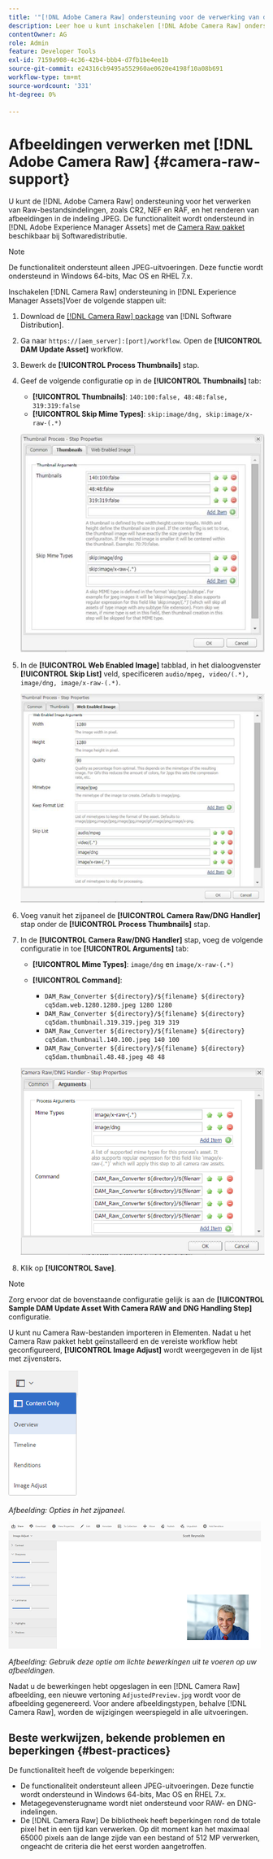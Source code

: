 ```yaml
---
title: '"[!DNL Adobe Camera Raw] ondersteuning voor de verwerking van digitale middelen"'
description: Leer hoe u kunt inschakelen [!DNL Adobe Camera Raw] ondersteuning in [!DNL Adobe Experience Manager Assets]
contentOwner: AG
role: Admin
feature: Developer Tools
exl-id: 7159a908-4c36-42b4-bbb4-d7fb1be4ee1b
source-git-commit: e24316cb9495a552960ae0620e4198f10a08b691
workflow-type: tm+mt
source-wordcount: '331'
ht-degree: 0%

---
```


# Afbeeldingen verwerken met [!DNL Adobe Camera Raw] {#camera-raw-support}

U kunt de [!DNL Adobe Camera Raw] ondersteuning voor het verwerken van Raw-bestandsindelingen, zoals CR2, NEF en RAF, en het renderen van afbeeldingen in de indeling JPEG. De functionaliteit wordt ondersteund in [!DNL Adobe Experience Manager Assets] met de [Camera Raw pakket](https://experience.adobe.com/#/downloads/content/software-distribution/en/aem.html?package=/content/software-distribution/en/details.html/content/dam/aem/public/adobe/packages/aem630/product/assets/aem-assets-cameraraw-pkg) beschikbaar bij Softwaredistributie.

>[!NOTE]
>
>De functionaliteit ondersteunt alleen JPEG-uitvoeringen. Deze functie wordt ondersteund in Windows 64-bits, Mac OS en RHEL 7.x.

Inschakelen [!DNL Camera Raw] ondersteuning in [!DNL Experience Manager Assets]Voer de volgende stappen uit:

1. Download de [[!DNL Camera Raw] package](https://experience.adobe.com/#/downloads/content/software-distribution/en/aem.html?package=/content/software-distribution/en/details.html/content/dam/aem/public/adobe/packages/cq650/product/assets/aem-assets-cameraraw-pkg-1.4.8.zip) van [!DNL Software Distribution].
1. Ga naar `https://[aem_server]:[port]/workflow`. Open de **[!UICONTROL DAM Update Asset]** workflow.
1. Bewerk de **[!UICONTROL Process Thumbnails]** stap.
1. Geef de volgende configuratie op in de **[!UICONTROL Thumbnails]** tab:

   * **[!UICONTROL Thumbnails]**: `140:100:false, 48:48:false, 319:319:false`
   * **[!UICONTROL Skip Mime Types]**: `skip:image/dng, skip:image/x-raw-(.*)`

   ![chlimage_1-128](assets/chlimage_1-334.png)

1. In de **[!UICONTROL Web Enabled Image]** tabblad, in het dialoogvenster **[!UICONTROL Skip List]** veld, specificeren `audio/mpeg, video/(.*), image/dng, image/x-raw-(.*)`.

   ![chlimage_1-129](assets/chlimage_1-335.png)

1. Voeg vanuit het zijpaneel de **[!UICONTROL Camera Raw/DNG Handler]** stap onder de **[!UICONTROL Process Thumbnails]** stap.
1. In de **[!UICONTROL Camera Raw/DNG Handler]** stap, voeg de volgende configuratie in toe **[!UICONTROL Arguments]** tab:

   * **[!UICONTROL Mime Types]**: `image/dng` en `image/x-raw-(.*)`
   * **[!UICONTROL Command]**:

      * `DAM_Raw_Converter ${directory}/${filename} ${directory} cq5dam.web.1280.1280.jpeg 1280 1280`
      * `DAM_Raw_Converter ${directory}/${filename} ${directory} cq5dam.thumbnail.319.319.jpeg 319 319`
      * `DAM_Raw_Converter ${directory}/${filename} ${directory} cq5dam.thumbnail.140.100.jpeg 140 100`
      * `DAM_Raw_Converter ${directory}/${filename} ${directory} cq5dam.thumbnail.48.48.jpeg 48 48`

   ![chlimage_1-130](assets/chlimage_1-336.png)

1. Klik op **[!UICONTROL Save]**.

>[!NOTE]
>
>Zorg ervoor dat de bovenstaande configuratie gelijk is aan de **[!UICONTROL Sample DAM Update Asset With Camera RAW and DNG Handling Step]** configuratie.

U kunt nu Camera Raw-bestanden importeren in Elementen. Nadat u het Camera Raw pakket hebt geïnstalleerd en de vereiste workflow hebt geconfigureerd, **[!UICONTROL Image Adjust]** wordt weergegeven in de lijst met zijvensters.

![chlimage_1-131](assets/chlimage_1-337.png)

*Afbeelding: Opties in het zijpaneel.*

![chlimage_1-132](assets/chlimage_1-338.png)

*Afbeelding: Gebruik deze optie om lichte bewerkingen uit te voeren op uw afbeeldingen.*

Nadat u de bewerkingen hebt opgeslagen in een [!DNL Camera Raw] afbeelding, een nieuwe vertoning `AdjustedPreview.jpg` wordt voor de afbeelding gegenereerd. Voor andere afbeeldingstypen, behalve [!DNL Camera Raw], worden de wijzigingen weerspiegeld in alle uitvoeringen.

## Beste werkwijzen, bekende problemen en beperkingen {#best-practices}

De functionaliteit heeft de volgende beperkingen:

* De functionaliteit ondersteunt alleen JPEG-uitvoeringen. Deze functie wordt ondersteund in Windows 64-bits, Mac OS en RHEL 7.x.
* Metagegevensterugname wordt niet ondersteund voor RAW- en DNG-indelingen.
* De [!DNL Camera Raw] De bibliotheek heeft beperkingen rond de totale pixel het in een tijd kan verwerken. Op dit moment kan het maximaal 65000 pixels aan de lange zijde van een bestand of 512 MP verwerken, ongeacht de criteria die het eerst worden aangetroffen.
